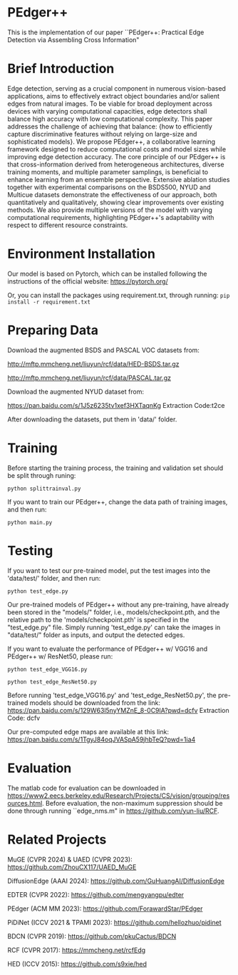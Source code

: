 # PEdger++

This is the implementation of our paper ``PEdger++: Practical Edge Detection via Assembling Cross Information"

# Brief Introduction
Edge detection, serving as a crucial component in numerous vision-based applications, aims to effectively extract object boundaries and/or salient edges from natural images. To be viable for broad deployment across devices with varying computational capacities, edge detectors shall balance high accuracy with low computational complexity. This paper addresses the challenge of achieving that balance: {how to efficiently capture discriminative features without relying on large-size and sophisticated models}. We propose PEdger++, a collaborative learning framework designed to reduce computational costs and model sizes while improving edge detection accuracy. The core principle of our PEdger++ is that cross-information derived from  heterogeneous  architectures, diverse training moments, and multiple parameter samplings, is beneficial to enhance learning from an ensemble perspective. Extensive ablation studies together with experimental comparisons on the BSDS500, NYUD and Multicue datasets demonstrate the effectiveness of our approach, both quantitatively and qualitatively, showing clear improvements over existing methods.  We also provide multiple versions of the model with varying computational requirements, highlighting PEdger++'s adaptability with respect to different resource constraints.


# Environment Installation
Our model is based on Pytorch, which can be installed following the instructions of the official website: https://pytorch.org/

Or, you can install the packages using requirement.txt, through running:
```pip install -r requirement.txt```


# Preparing Data
Download the augmented BSDS and PASCAL VOC datasets from:

http://mftp.mmcheng.net/liuyun/rcf/data/HED-BSDS.tar.gz

http://mftp.mmcheng.net/liuyun/rcf/data/PASCAL.tar.gz

Download the augmented NYUD dataset from:

https://pan.baidu.com/s/1J5z6235tv1xef3HXTaqnKg Extraction Code:t2ce

After downloading the datasets, put them in 'data/' folder.

# Training
Before starting the training process, the training and validation set should be split through runing:

```python splittrainval.py```

If you want to train our PEdger++, change the data path of training images, and then run:

```python main.py```

# Testing
If you want to test our pre-trained model, put the test images into the 'data/test/' folder, and then run:

```python test_edge.py```

Our pre-trained models of PEdger++ without any pre-training, have already been stored in the "models/" folder, i.e., models/checkpoint.pth, and the relative path to the 'models/checkpoint.pth' is specified in the "test_edge.py" file. Simply running 'test_edge.py' can take the images in "data/test/" folder as inputs, and output the detected edges.

If you want to evaluate the performance of PEdger++ w/ VGG16 and PEdger++ w/ ResNet50, please run:


```python test_edge_VGG16.py```


```python test_edge_ResNet50.py```

Before running 'test_edge_VGG16.py' and 'test_edge_ResNet50.py', the pre-trained models should be downloaded from the link: 
 https://pan.baidu.com/s/129W63l5nyYMZnE_8-0C9lA?pwd=dcfv Extraction Code: dcfv 



Our pre-computed edge maps are available at this link: https://pan.baidu.com/s/1TgyJ84oqJVASpA59jhbTeQ?pwd=1ia4

# Evaluation
The matlab code for evaluation can be downloaded in https://www2.eecs.berkeley.edu/Research/Projects/CS/vision/grouping/resources.html. Before evaluation, the non-maximum suppression should be done through running ``edge_nms.m" in https://github.com/yun-liu/RCF.

# Related Projects
MuGE (CVPR 2024) & UAED (CVPR 2023): https://github.com/ZhouCX117/UAED_MuGE

DiffusionEdge (AAAI 2024): https://github.com/GuHuangAI/DiffusionEdge

EDTER (CVPR 2022): https://github.com/mengyangpu/edter

PEdger (ACM MM 2023): https://github.com/ForawardStar/PEdger

PiDiNet (ICCV 2021 & TPAMI 2023): https://github.com/hellozhuo/pidinet

BDCN (CVPR 2019): https://github.com/pkuCactus/BDCN

RCF (CVPR 2017): https://mmcheng.net/rcfEdg

HED (ICCV 2015): https://github.com/s9xie/hed 
